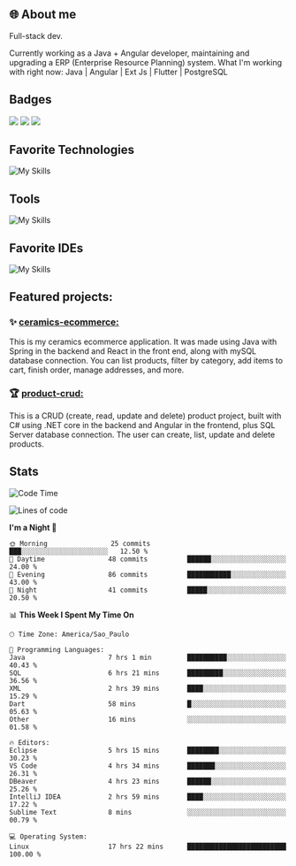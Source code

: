 ## 🌐 About me
Full-stack dev.

Currently working as a Java + Angular developer, maintaining and upgrading a ERP (Enterprise Resource Planning) system.
What I'm working with right now: Java | Angular | Ext Js | Flutter | PostgreSQL


## Badges

<div style="display: inline_block">
  <a href="https://www.credly.com/badges/bc4739f2-3a6a-4965-9292-0904b55d9652/public_url"><img src="https://github.com/user-attachments/assets/0c2e9028-389c-426c-b849-4bd29abbc0cb"></img></a>
  <a href="https://www.credly.com/badges/b0f4b2f6-34ec-4c0b-880f-cde76b902026/public_url"><img src="https://github.com/user-attachments/assets/07231ffe-f6b7-424a-bcc4-543fa6b2d97f"></img></a>
  <a href="https://www.credly.com/badges/63f31529-f407-4018-99b5-57cff1406859"><img src="https://github.com/user-attachments/assets/8d692ed8-6378-45f1-953d-ee95101adbcf"></img></a>

</div>

## Favorite Technologies

![My Skills](https://go-skill-icons.vercel.app/api/icons?i=java,spring,react,angular,typescript,javascript,cs,dotnet&perline=4&titles=true)

## Tools

![My Skills](https://go-skill-icons.vercel.app/api/icons?i=aws,gitlab,git,docker&perline=4&titles=true)

## Favorite IDEs

![My Skills](https://go-skill-icons.vercel.app/api/icons?i=idea,webstorm&perline=3&titles=true)

## Featured projects: 

### :sparkles: [ceramics-ecommerce:](https://github.com/marianarossi/ceramics-ecommerce-API)
This is my ceramics ecommerce application. It was made using Java with Spring in the backend and React in the front end, along with mySQL database connection. You can list products, filter by category, add items to cart, finish order, manage addresses, and more.

### :trophy: [product-crud:](https://github.com/marianarossi/.netCore-product-webAPI)
This is a CRUD (create, read, update and delete) product project, built with C# using .NET core in the backend and Angular in the frontend, plus SQL Server database connection. The user can create, list, update and delete products. 


## Stats

<!--START_SECTION:waka-->
![Code Time](http://img.shields.io/badge/Code%20Time-318%20hrs%2048%20mins-blue)

![Lines of code](https://img.shields.io/badge/From%20Hello%20World%20I%27ve%20Written-41.2%20thousand%20lines%20of%20code-blue)

**I'm a Night 🦉** 

```text
🌞 Morning                25 commits          ███░░░░░░░░░░░░░░░░░░░░░░   12.50 % 
🌆 Daytime                48 commits          ██████░░░░░░░░░░░░░░░░░░░   24.00 % 
🌃 Evening                86 commits          ███████████░░░░░░░░░░░░░░   43.00 % 
🌙 Night                  41 commits          █████░░░░░░░░░░░░░░░░░░░░   20.50 % 
```


📊 **This Week I Spent My Time On** 

```text
🕑︎ Time Zone: America/Sao_Paulo

💬 Programming Languages: 
Java                     7 hrs 1 min         ██████████░░░░░░░░░░░░░░░   40.43 % 
SQL                      6 hrs 21 mins       █████████░░░░░░░░░░░░░░░░   36.56 % 
XML                      2 hrs 39 mins       ████░░░░░░░░░░░░░░░░░░░░░   15.29 % 
Dart                     58 mins             █░░░░░░░░░░░░░░░░░░░░░░░░   05.63 % 
Other                    16 mins             ░░░░░░░░░░░░░░░░░░░░░░░░░   01.58 % 

🔥 Editors: 
Eclipse                  5 hrs 15 mins       ████████░░░░░░░░░░░░░░░░░   30.23 % 
VS Code                  4 hrs 34 mins       ███████░░░░░░░░░░░░░░░░░░   26.31 % 
DBeaver                  4 hrs 23 mins       ██████░░░░░░░░░░░░░░░░░░░   25.26 % 
IntelliJ IDEA            2 hrs 59 mins       ████░░░░░░░░░░░░░░░░░░░░░   17.22 % 
Sublime Text             8 mins              ░░░░░░░░░░░░░░░░░░░░░░░░░   00.79 % 

💻 Operating System: 
Linux                    17 hrs 22 mins      █████████████████████████   100.00 % 
```


<!--END_SECTION:waka-->
